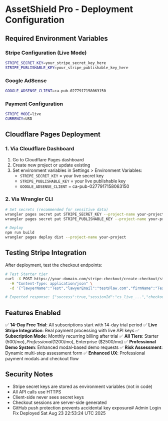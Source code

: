 # AssetShield Pro - Deployment Configuration

## Required Environment Variables

### Stripe Configuration (Live Mode)
```bash
STRIPE_SECRET_KEY=your_stripe_secret_key_here
STRIPE_PUBLISHABLE_KEY=your_stripe_publishable_key_here
```

### Google AdSense
```bash
GOOGLE_ADSENSE_CLIENT=ca-pub-0277917158063150
```

### Payment Configuration
```bash
STRIPE_MODE=live
CURRENCY=USD
```

## Cloudflare Pages Deployment

### 1. Via Cloudflare Dashboard
1. Go to Cloudflare Pages dashboard
2. Create new project or update existing
3. Set environment variables in Settings > Environment Variables:
   - `STRIPE_SECRET_KEY` = your live secret key
   - `STRIPE_PUBLISHABLE_KEY` = your live publishable key
   - `GOOGLE_ADSENSE_CLIENT` = ca-pub-0277917158063150

### 2. Via Wrangler CLI
```bash
# Set secrets (recommended for sensitive data)
wrangler pages secret put STRIPE_SECRET_KEY --project-name your-project
wrangler pages secret put STRIPE_PUBLISHABLE_KEY --project-name your-project

# Deploy
npm run build
wrangler pages deploy dist --project-name your-project
```

## Testing Stripe Integration

After deployment, test the checkout endpoints:

```bash
# Test Starter tier
curl -X POST https://your-domain.com/stripe-checkout/create-checkout/starter \
  -H "Content-Type: application/json" \
  -d '{"lawyerName":"Test","lawyerEmail":"test@law.com","firmName":"Test Firm","setupFee":5000,"monthlyFee":500}'

# Expected response: {"success":true,"sessionId":"cs_live_...","checkoutUrl":"https://checkout.stripe.com/..."}
```

## Features Enabled

✅ **14-Day Free Trial**: All subscriptions start with 14-day trial period
✅ **Live Stripe Integration**: Real payment processing with live API keys
✅ **Subscription Mode**: Monthly recurring billing after trial
✅ **All Tiers**: Starter ($500/mo), Professional ($1200/mo), Enterprise ($2500/mo)
✅ **Professional Demo System**: Enhanced modal-based demo requests
✅ **Risk Assessment**: Dynamic multi-step assessment form
✅ **Enhanced UX**: Professional payment modals and checkout flow

## Security Notes

- Stripe secret keys are stored as environment variables (not in code)
- All API calls use HTTPS
- Client-side never sees secret keys
- Checkout sessions are server-side generated
- GitHub push protection prevents accidental key exposure# Admin Login Fix Deployed Sat Aug 23 22:53:24 UTC 2025
